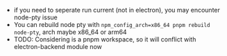 - if you need to seperate run current (not in electron), you may encounter node-pty issue
- You can rebuild node pty with `npm_config_arch=x86_64 pnpm rebuild node-pty`, arch maybe x86_64 or arm64
- TODO: Considering is a pnpm workspace, so it will conflict with electron-backend module now